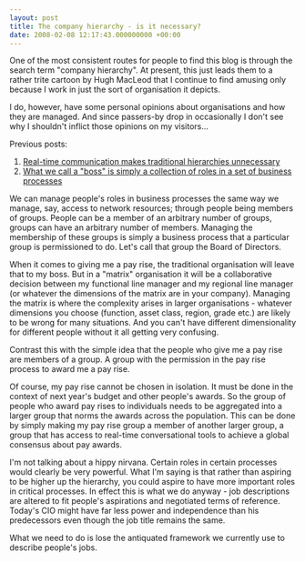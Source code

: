 ```yaml
---
layout: post
title: The company hierarchy - is it necessary?
date: 2008-02-08 12:17:43.000000000 +00:00
---
```

One of the most consistent routes for people to find this blog is through the search term "company hierarchy". At present, this just leads them to a rather trite cartoon by Hugh MacLeod that I continue to find amusing only because I work in just the sort of organisation it depicts.

I do, however, have some personal opinions about organisations and how they are managed. And since passers-by drop in occasionally I don't see why I shouldn't inflict those opinions on my visitors...

Previous posts:
<ol>
	<li>
<div><a target="_blank" href="http://blog.dominicsayers.com/2006/11/08/hierarchies/">Real-time communication makes traditional hierarchies unnecessary</a></div>
</li>
	<li>
<div><a target="_blank" href="http://blog.dominicsayers.com/2006/11/08/organisational-hierarchies-an-alternative-model/">What we call a "boss" is simply a collection of roles in a set of business processes</a></div>
</li>
</ol>
We can manage people's roles in business processes the same way we manage, say, access to network resources; through people being members of groups. People can be a member of an arbitrary number of groups, groups can have an arbitrary number of members. Managing the membership of these groups is simply a business process that a particular group is permissioned to do. Let's call that group the Board of Directors.

When it comes to giving me a pay rise, the traditional organisation will leave that to my boss. But in a "matrix" organisation it will be a collaborative decision between my functional line manager and my regional line manager (or whatever the dimensions of the matrix are in your company). Managing the matrix is where the complexity arises in larger organisations - whatever dimensions you choose (function, asset class, region, grade etc.) are likely to be wrong for many situations. And you can't have different dimensionality for different people without it all getting very confusing.

Contrast this with the simple idea that the people who give me a pay rise are members of a group. A group with the permission in the pay rise process to award me a pay rise.

Of course, my pay rise cannot be chosen in isolation. It must be done in the context of next year's budget and other people's awards. So the group of people who award pay rises to individuals needs to be aggregated into a larger group that norms the awards across the population. This can be done by simply making my pay rise group a member of another larger group, a group that has access to real-time conversational tools to achieve a global consensus about pay awards.

I'm not talking about a hippy nirvana. Certain roles in certain processes would clearly be very powerful. What I'm saying is that rather than aspiring to be higher up the hierarchy, you could aspire to have more important roles in critical processes. In effect this is what we do anyway - job descriptions are altered to fit people's aspirations and negotiated terms of reference. Today's CIO might have far less power and independence than his predecessors even though the job title remains the same.

What we need to do is lose the antiquated framework we currently use to describe people's jobs.
